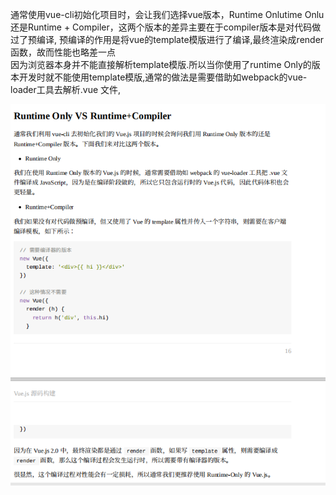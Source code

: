 通常使用vue-cli初始化项目时，会让我们选择vue版本，Runtime Onlutime Onlu还是Runtime + Compiler，这两个版本的差异主要在于compiler版本是对代码做过了预编译,
预编译的作用是将vue的template模版进行了编译,最终渲染成render函数，故而性能也略差一点<br>
  因为浏览器本身并不能直接解析template模版.所以当你使用了runtime Only的版本开发时就不能使用template模版,通常的做法是需要借助如webpack的vue-loader工具去解析.vue
  文件,


![](./../image/1.png)
